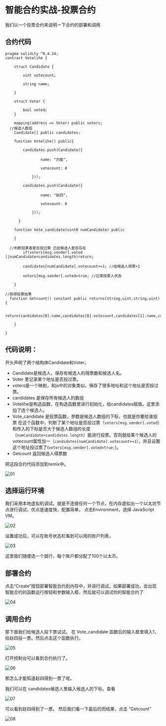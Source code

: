 # 智能合约实战-投票合约

我们以一个投票合约来说明一下合约的部署和调用

## 合约代码

```solidity
pragma solidity ^0.4.24;
contract Votelihe {

    struct Candidate {

        uint votecount;

        string name;

    }

    struct Voter {

        bool voted;
    }

    mapping(address => Voter) public voters;
  //候选人数组
    Candidate[] public candidates;

    function Votelihe() public{

        candidates.push(Candidate({

                name: "刘能",

                votecount: 0

            }));

        candidates.push(Candidate({

                name: "赵四",

                votecount: 0

            }));

      }

    function Vote_candidate(uint8 numCandidate) public

    {

  //判断投票者是否投过票 已经候选人是否存在
        if(voters[msg.sender].voted ||numCandidate>candidates.length)return;

        candidates[numCandidate].votecount+=1; //给候选人得票+1

        voters[msg.sender].voted=true; //记录投票人状态

    }

//获得投票结果
  function Getcount() constant public returns(string,uint,string,uint){

        return(candidates[0].name,candidates[0].votecount,candidates[1].name,candidates[1].votecount);

    }

}
```

## 代码说明：

开头声明了两个结构体Candidate和Voter。

- Candidate是候选人，保存有候选人的得票数和候选人名。
- Voter 里记录某个地址是否投过票。
- voters是一个映射，和js中的对象类似，保存了很多地址和这个地址是否投过票。
- candidates 是保存所有候选人的数组
- Votelihe是构造函数，在构造函数里进行初始化，给candidates赋值。这里添加了连个候选人。
- Vote_candidate 是投票函数，参数是候选人数组的下标，也就是你要给谁投票
   在这个函数中，判断了某个地址是否投过票（`voters[msg.sender].voted`）和传入的下标是否大于候选人数组的长度（`numCandidate>candidates.length`）能进行投票。否则就给某个候选人的votecount属性加一（`candidates[numCandidate].votecount+=1`），并且设置这个地址投过票了(`voters[msg.sender].voted=true;`)。
- Getcount 返回候选人得票数

把这段合约代码添加到remix中。

 ![01](/Users/ruby/Desktop/线上公链1802期/2018-08-27(虚拟机&智能合约)/images/01.png)



## 选择运行环境

我们采用本地虚拟机调试。就是不连接任何一个节点，在内存虚拟出一个以太坊节点进行调试，优点是速度快，配置简单。
 点击Environment，选择 JavaScript VM。

![02](/Users/ruby/Desktop/线上公链1802期/2018-08-27(虚拟机&智能合约)/images/02.png)

 

设置成功后，可以在账号状态栏看到可以用的账户列表，

 

![03](/Users/ruby/Desktop/线上公链1802期/2018-08-27(虚拟机&智能合约)/images/03.png)

 

这里我们随便选一个就行，每个账户都分配了100个以太币。

## 部署合约

点击“Create”按钮部署智能合约到内存中，并进行调试，如果部署成功，会出现智能合约的函数运行按钮和参数输入框，然后就可以调试你的智能合约了

![04](/Users/ruby/Desktop/线上公链1802期/2018-08-27(虚拟机&智能合约)/images/04.png)

## 调用合约

那下面我们给候选人投下票试试。
 在 Vote_candidate 函数后的输入框里填入1，给赵四投一票。然后点击这个函数执行。

 ![05](/Users/ruby/Desktop/线上公链1802期/2018-08-27(虚拟机&智能合约)/images/05.png)



打开控制台可以看到合约执行了。

 

![06](/Users/ruby/Desktop/线上公链1802期/2018-08-27(虚拟机&智能合约)/images/06.png)

 

那怎么才能知道赵四得到一票了呢。

我们可以在 candidates候选人里输入候选人的下标。查看

 

![07](/Users/ruby/Desktop/线上公链1802期/2018-08-27(虚拟机&智能合约)/images/07.png)

 

可以看到赵四得到了一票。
 然后我们看一下最后的而结果，点击 “Getcount”

 

 ![08](/Users/ruby/Desktop/线上公链1802期/2018-08-27(虚拟机&智能合约)/images/08.png)

 

 

 

 